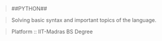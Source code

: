 >##PYTHON##

>Solving basic syntax and important topics of the language.

>Platform :: IIT-Madras BS Degree

